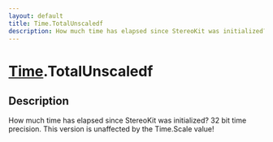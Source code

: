 ```yaml
---
layout: default
title: Time.TotalUnscaledf
description: How much time has elapsed since StereoKit was initialized? 32 bit time precision. This version is unaffected by the Time.Scale value!
---
```

# [Time]({{site.url}}/Pages/Reference/Time.html).TotalUnscaledf

## Description
How much time has elapsed since StereoKit was initialized? 32 bit time precision.
This version is unaffected by the Time.Scale value!

